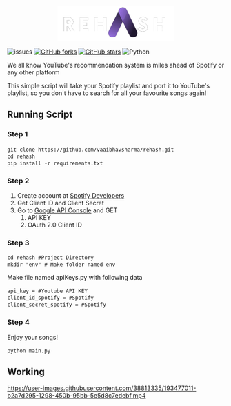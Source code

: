 <p align="center" ><img src="/gitassests/logo.png" ></p>

![issues](https://img.shields.io/github/issues/vaaibhavsharma/rehash?style=flat-square)
[![GitHub forks](https://img.shields.io/github/forks/vaaibhavsharma/rehash)](https://github.com/vaaibhavsharma/rehash/network?style=flat-square)
[![GitHub stars](https://img.shields.io/github/stars/vaaibhavsharma/rehash)](https://github.com/vaaibhavsharma/rehash/stargazers?style=flat-square)
![Python](https://img.shields.io/badge/python-v3.8+-blue.svg?style=flat-square&logo=python)

We all know YouTube's recommendation system is miles ahead of Spotify or any other platform

This simple script will take your Spotify playlist and port it to YouTube's playlist, so you don't have to search for all your favourite songs again!

## Running Script

### Step 1
```shell
git clone https://github.com/vaaibhavsharma/rehash.git
cd rehash
pip install -r requirements.txt
```

### Step 2

1. Create account at [Spotify Developers](https://developer.spotify.com/)
2. Get Client ID and Client Secret 
3. Go to [Google API Console](https://console.cloud.google.com/) and GET
    1. API KEY
    2. OAuth 2.0 Client ID

### Step 3
```shell
cd rehash #Project Directory
mkdir "env" # Make folder named env
```
Make file named apiKeys.py with following data

```shell
api_key = #Youtube API KEY
client_id_spotify = #Spotify 
client_secret_spotify = #Spotify
```

### Step 4

Enjoy your songs!

```shell
python main.py
```

## Working


https://user-images.githubusercontent.com/38813335/193477011-b2a7d295-1298-450b-95bb-5e5d8c7edebf.mp4




